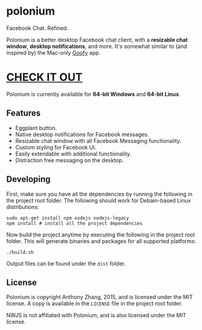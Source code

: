 polonium
========

Facebook Chat. Refined.

Polonium is a better desktop Facebook chat client, with a **resizable chat window**, **desktop notifications**, and more. It's somewhat similar to (and inspired by) the Mac-only [Goofy](http://www.goofyapp.com/) app.

# [CHECK IT OUT](https://github.com/Uberi/polonium/releases)

Polonium is currently available for **64-bit Windows** and **64-bit Linux**.

Features
--------

* Eggplant button.
* Native desktop notifications for Facebook messages.
* Resizable chat window with all Facebook Messaging functionality.
* Custom styling for Facebook UI.
* Easily extendable with additional functionality.
* Distraction free messaging on the desktop.

Developing
----------

First, make sure you have all the dependencies by running the following in the project root folder. The following should work for Debain-based Linux distributions:

    sudo apt-get install npm nodejs nodejs-legacy
    npm install # install all the project dependencies

Now build the project anytime by executing the following in the project root folder. This will generate binaries and packages for all supported platforms:

    ./build.sh

Output files can be found under the `dist` folder.

License
-------

Polonium is copyright Anthony Zhang, 2015, and is licensed under the MIT license. A copy is available in the `LICENSE` file in the project root folder.

NWJS is not affiliated with Polonium, and is also licensed under the MIT license.

